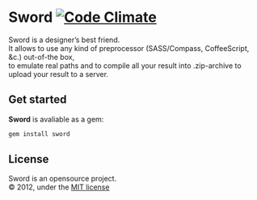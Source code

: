 Sword [![Code Climate](https://codeclimate.com/github/somu/sword.png)](https://codeclimate.com/github/somu/sword)
=====

Sword is a designer’s best friend.  
It allows to use any kind of preprocessor (SASS/Compass, CoffeeScript, &c.) out-of-the box,  
to emulate real paths and to compile all your result into .zip-archive to upload your result to a server.

Get started
-----------

**Sword** is avaliable as a gem:
```sh
gem install sword
```

License
-------

Sword is an opensource project.  
© 2012, under the [MIT license](http://github.com/somu/sword/blob/master/license)
